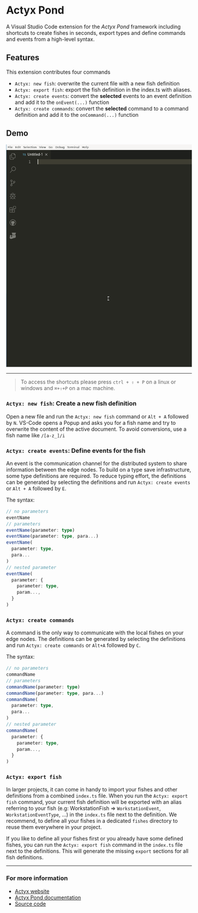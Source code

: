 # Actyx Pond

A Visual Studio Code extension for the *Actyx Pond* framework including shortcuts to create fishes in seconds, export types and define commands and events from a high-level syntax.

## Features

This extension contributes four commands

* `Actyx: new fish`: overwrite the current file with a new fish definition
* `Actyx: export fish`: export the fish definition in the index.ts with aliases.
* `Actyx: create events`: convert the **selected** events to an event definition and add it to the `onEvent(...)` function
* `Actyx: create commands`: convert the **selected** command to a command definition and add it to the `onCommand(...)` function

## Demo

![newFish](https://raw.githubusercontent.com/Actyx/vscode-actyx-pond/master/images/newFish.gif)

---

> To access the shortcuts please press `ctrl + ⇧ + P` on a linux or windows and `⌘+⇧+P` on a mac machine.

### `Actyx: new fish`: Create a new fish definition

Open a new file and run the `Actyx: new fish` command or `Alt + A` followed by `N`. VS-Code opens a Popup and asks you for a fish name and try to overwrite the content of the active document. To avoid conversions, use a fish name like `/[a-z_]/i`

### `Actyx: create events`: Define events for the fish

An event is the communication channel for the distributed system to share information between the edge nodes. To build on a type save infrastructure, some type definitions are required. To reduce typing effort, the definitions can be generated by selecting the definitions and run `Actyx: create events` or `Alt + A` followed by `E`.

The syntax:

```typescript
// no parameters
eventName
// parameters
eventName(parameter: type)
eventName(parameter: type, para...)
eventName(
  parameter: type,
  para...
)
// nested parameter
eventName(
  parameter: {
    parameter: type,
    param...,
  }
)
```

### `Actyx: create commands`

A command is the only way to communicate with the local fishes on your edge nodes. The definitions can be generated by selecting the definitions and run  `Actyx: create commands` or `Alt+A` followed by `C`.

The syntax:

```typescript
// no parameters
commandName
// parameters
commandName(parameter: type)
commandName(parameter: type, para...)
commandName(
  parameter: type,
  para...
)
// nested parameter
commandName(
  parameter: {
    parameter: type,
    param...,
  }
)
```

### `Actyx: export fish`

In larger projects, it can come in handy to import your fishes and other definitions from a combined `index.ts` file. When you run the `Actyx: export fish` command, your current fish definition will be exported with an alias referring to your fish (e.g: WorkstationFish => `WorkstationEvent`, `WorkstationEventType`, ...) in the `index.ts` file next to the definition. We recommend, to define all your fishes in a dedicated `fishes` directory to reuse them everywhere in your project.

If you like to define all your fishes first or you already have some defined fishes, you can run the `Actyx: export fish` command in the `index.ts` file next to the definitions. This will generate the missing `export` sections for all fish definitions.

---

### For more information

* [Actyx website](https://actyx.com)
* [Actyx Pond documentation](https://www.actyx.com/pond/)
* [Source code](https://github.com/Actyx/vscode-actyx-pond)
